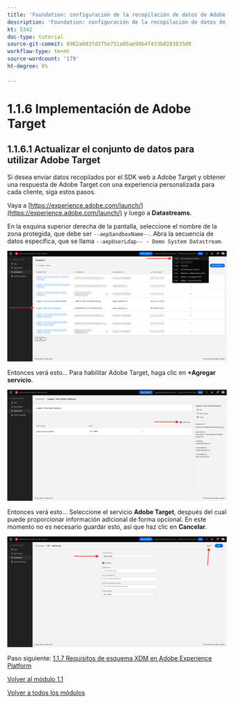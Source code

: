 ```yaml
---
title: 'Foundation: configuración de la recopilación de datos de Adobe Experience Platform y la extensión del SDK web: implementación de Adobe Target'
description: 'Foundation: configuración de la recopilación de datos de Adobe Experience Platform y la extensión del SDK web: implementación de Adobe Target'
kt: 5342
doc-type: tutorial
source-git-commit: 6962a0d37d375e751a05ae99b4f433b0283835d0
workflow-type: tm+mt
source-wordcount: '179'
ht-degree: 0%

---
```


# 1.1.6 Implementación de Adobe Target

## 1.1.6.1 Actualizar el conjunto de datos para utilizar Adobe Target

Si desea enviar datos recopilados por el SDK web a Adobe Target y obtener una respuesta de Adobe Target con una experiencia personalizada para cada cliente, siga estos pasos.

Vaya a [https://experience.adobe.com/launch/](https://experience.adobe.com/launch/) y luego a **Datastreams**.

En la esquina superior derecha de la pantalla, seleccione el nombre de la zona protegida, que debe ser `--aepSandboxName--`. Abra la secuencia de datos específica, que se llama `--aepUserLdap-- - Demo System Datastream`.

![Haga clic en el icono Configuración de Edge en el panel de navegación izquierdo](./images/edgeconfig1b.png)

Entonces verá esto... Para habilitar Adobe Target, haga clic en **+Agregar servicio**.

![Depurador de AEP](./images/aa2.png)

Entonces verá esto... Seleccione el servicio **Adobe Target**, después del cual puede proporcionar información adicional de forma opcional. En este momento no es necesario guardar esto, así que haz clic en **Cancelar**.

![Depurador de AEP](./images/at1.png)

Paso siguiente: [1.1.7 Requisitos de esquema XDM en Adobe Experience Platform](./ex7.md)

[Volver al módulo 1.1](./data-ingestion-launch-web-sdk.md)

[Volver a todos los módulos](./../../../overview.md)
